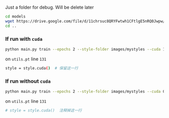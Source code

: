 Just a folder for debug. Will be delete later
```bash
cd models
wget https://drive.google.com/file/d/11chrsuc8QRYFwtwh1CFtlgE5nRQ0Jwpw/view?usp=sharing
cd ..
```
### If run with `cuda` 
```bash 
python main.py train --epochs 2 --style-folder images/mystyles --cuda 1
```
on `utils.pt` line `131`
```bash
style = style.cuda()  # 保留这一行
```

### If run without `cuda`
```bash
python main.py train --epochs 2 --style-folder images/mystyles --cuda 0
```
on `utils.pt` line `131`
```bash
# style = style.cuda()  注释掉这一行
```
